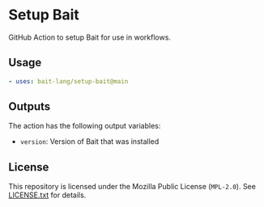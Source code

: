 # Setup Bait
GitHub Action to setup Bait for use in workflows.


## Usage
```yaml
- uses: bait-lang/setup-bait@main
```


## Outputs
The action has the following output variables:
- `version`: Version of Bait that was installed


## License
This repository is licensed under the Mozilla Public License (`MPL-2.0`).
See [LICENSE.txt](./LICENSE.txt) for details.
